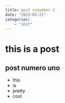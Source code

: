 ```yaml
---
title: post njmymber 2
date: "2023-03-21"
categories:
    - "shit"
---
```


# this is a post

## post numero uno

- this
- is
- pretty
- cool